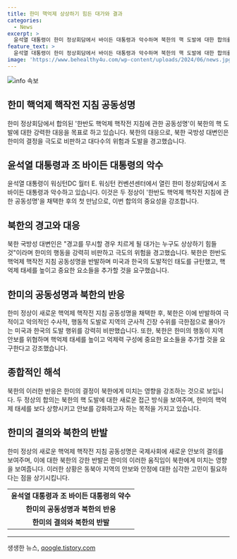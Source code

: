 ```yaml
---
title: 한미 핵억제 상상하기 힘든 대가와 결과
categories:
  - News
excerpt: >
  윤석열 대통령이 한미 정상회담에서 바이든 대통령과 악수하며 북한의 핵 도발에 대한 합의를 강조한 가운데, 북한은 미국과 한국의 행동을 규탄하고 불안정한 행동을 중단할 것을 요구했다. 최근 공동성명으로 한반도 핵억제 핵작전을 강화하는 등 양국의 핵전력 기반 동맹 관계가 강화되는 가운데, 북한의 도발로 인한 긴장 수위가 높아지고 있다.
feature_text: >
  윤석열 대통령이 한미 정상회담에서 바이든 대통령과 악수하며 북한의 핵 도발에 대한 합의를 강조한 가운데, 북한은 미국과 한국의 행동을 규탄하고 불안정한 행동을 중단할 것을 요구했다. 최근 공동성명으로 한반도 핵억제 핵작전을 강화하는 등 양국의 핵전력 기반 동맹 관계가 강화되는 가운데, 북한의 도발로 인한 긴장 수위가 높아지고 있다.
image: 'https://www.behealthy4u.com/wp-content/uploads/2024/06/news.jpg'
---
```


<p><img src="https://www.behealthy4u.com/wp-content/uploads/2024/06/news.jpg" alt="info 속보" /></p>

<h2>한미 핵억제 핵작전 지침 공동성명</h2>

<p data-ke-size="size16">한미 정상회담에서 합의된 '한반도 핵억제 핵작전 지침에 관한 공동성명'이 북한의 핵 도발에 대한 강력한 대응을 목표로 하고 있습니다. 북한의 대응으로, 북한 국방성 대변인은 한미의 결정을 극도로 비판하고 대다수의 위험과 도발을 경고했습니다.</p>

<h2 data-ke-size="size26">윤석열 대통령과 조 바이든 대통령의 악수</h2>

<p data-ke-size="size16">윤석열 대통령이 워싱턴DC 월터 E. 워싱턴 컨벤션센터에서 열린 한미 정상회담에서 조 바이든 대통령과 악수하고 있습니다. 이것은 두 정상이 '한반도 핵억제 핵작전 지침에 관한 공동성명'을 채택한 후의 첫 만남으로, 이번 합의의 중요성을 강조합니다.</p>

<h2 data-ke-size="size26">북한의 경고와 대응</h2>

<p data-ke-size="size16">북한 국방성 대변인은 "경고를 무시할 경우 치르게 될 대가는 누구도 상상하기 힘들 것"이라며 한미의 행동을 강력히 비판하고 극도의 위험을 경고했습니다. 북한은 한반도 핵억제 핵작전 지침 공동성명을 반발하며 미국과 한국의 도발적인 태도를 규탄했고, 핵억제 태세를 높이고 중요한 요소들을 추가할 것을 요구했습니다.</p>

<h2 data-ke-size="size26">한미의 공동성명과 북한의 반응</h2>

<p data-ke-size="size16">한미 정상이 새로운 핵억제 핵작전 지침 공동성명을 채택한 후, 북한은 이에 반발하여 극적이고 악의적인 수사적, 행동적 도발로 지역의 군사적 긴장 수위를 극한점으로 몰아가는 미국과 한국의 도발 행위를 강력히 비판했습니다. 또한, 북한은 한미의 행동이 지역 안보를 위협하며 핵억제 태세를 높이고 억제력 구성에 중요한 요소들을 추가할 것을 요구한다고 강조했습니다.</p>

<h2 data-ke-size="size26">종합적인 해석</h2>

<p data-ke-size="size16">북한의 이러한 반응은 한미의 결정이 북한에게 미치는 영향을 강조하는 것으로 보입니다. 두 정상의 합의는 북한의 핵 도발에 대한 새로운 접근 방식을 보여주며, 한미의 핵억제 태세를 보다 상향시키고 안보를 강화하고자 하는 목적을 가지고 있습니다.</p>

<h2 data-ke-size="size26">한미의 결의와 북한의 반발</h2>

<p data-ke-size="size16">한미 정상의 새로운 핵억제 핵작전 지침 공동성명은 국제사회에 새로운 안보의 결의를 보여주며, 이에 대한 북한의 강한 반발은 한미의 이러한 움직임이 북한에게 미치는 영향을 보여줍니다. 이러한 상황은 동북아 지역의 안보와 안정에 대한 심각한 고민이 필요하다는 점을 상기시킵니다.</p>

<table>
  <tr>
    <td style="text-align: center; height: 17px;"><b>윤석열 대통령과 조 바이든 대통령의 약수</b></td>
  </tr>
  <tr>
    <td style="text-align: center; height: 17px;"><b>한미의 공동성명과 북한의 반응</b></td>
  </tr>
  <tr>
    <td style="text-align: center; height: 17px;"><b>한미의 결의와 북한의 반발</b></td>
  </tr>
</table>

<hr>
생생한 뉴스, <a href="https://qoogle.tistory.com" rel="dofollow">qoogle.tistory.com</a>


